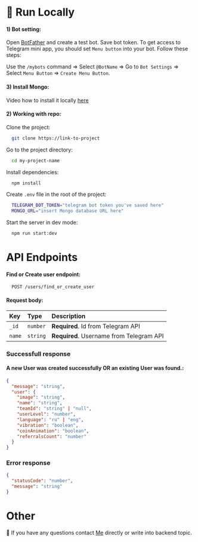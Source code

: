 # 🚀 Run Locally

#### 1) Bot setting:

Open [BotFather](https://t.me/BotFather) and create a test bot. Save bot token. To get access to Telegram mini app, you should set `Menu button` into your bot. Follow these steps:

Use the `/mybots` command => Select `@BotName` => Go to `Bot Settings` => Select `Menu Button` => `Create Menu Button`.

#### 3) Install Mongo:

Video how to install it locally [here](https://www.youtube.com/watch?v=pmjHPOPwX2A&ab_channel=шКодинг)

#### 2) Working with repo:

Clone the project:

```bash
  git clone https://link-to-project
```

Go to the project directory:

```bash
  cd my-project-name
```

Install dependencies:

```bash
  npm install
```

Create `.env` file in the root of the project:

```bash
  TELEGRAM_BOT_TOKEN="telegram bot token you've saved here"
  MONGO_URL="insert Mongo database URL here"
```

Start the server in dev mode:

```bash
  npm run start:dev
```

# API Endpoints

#### Find or Create user endpoint:

```http
  POST /users/find_or_create_user
```

#### Request body:

| Key    | Type     | Description                              |
| :----- | :------- | :--------------------------------------- |
| `_id`  | `number` | **Required**. Id from Telegram API       |
| `name` | `string` | **Required**. Username from Telegram API |

### Successfull response

#### A new User was created successfully OR an existing User was found.:

```json
{
  "message": "string",
  "user": {
    "image": "string",
    "name": "string",
    "teamId": "string" | "null",
    "userLevel": "number",
    "language": "ru" | "eng",
    "vibration": "boolean",
    "coinAnimation": "boolean",
    "referralsCount": "number"
  }
}
```

### Error response

```json
{
  "statusCode": "number",
  "message": "string"
}
```

# Other

💬 If you have any questions contact [Me](https://t.me/b1on1kkk) directly or write into backend topic.
